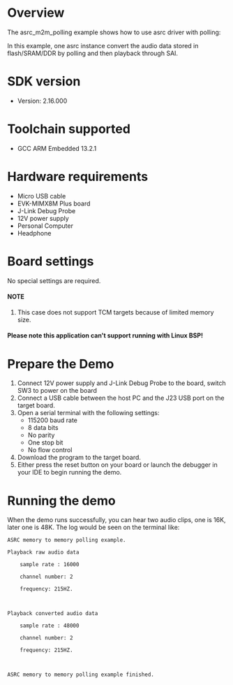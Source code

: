 Overview
========
The asrc_m2m_polling example shows how to use asrc driver with polling:

In this example, one asrc instance convert the audio data stored in flash/SRAM/DDR by polling and then playback through SAI.

SDK version
===========
- Version: 2.16.000

Toolchain supported
===================
- GCC ARM Embedded  13.2.1

Hardware requirements
=====================
- Micro USB cable
- EVK-MIMX8M Plus board
- J-Link Debug Probe
- 12V power supply
- Personal Computer
- Headphone

Board settings
==============
No special settings are required.

#### NOTE ####
1.  This case does not support TCM targets because of limited memory size.

#### Please note this application can't support running with Linux BSP! ####

Prepare the Demo
================
1.  Connect 12V power supply and J-Link Debug Probe to the board, switch SW3 to power on the board
2.  Connect a USB cable between the host PC and the J23 USB port on the target board.
3.  Open a serial terminal with the following settings:
    - 115200 baud rate
    - 8 data bits
    - No parity
    - One stop bit
    - No flow control
4.  Download the program to the target board.
5.  Either press the reset button on your board or launch the debugger in your IDE to begin running the demo.

Running the demo
================
When the demo runs successfully, you can hear two audio clips, one is 16K, later one is 48K.
The log would be seen on the terminal like:
~~~~~~~~~~~~~~~~~~~
ASRC memory to memory polling example.

Playback raw audio data

    sample rate : 16000

    channel number: 2

    frequency: 215HZ.



Playback converted audio data

    sample rate : 48000

    channel number: 2

    frequency: 215HZ.



ASRC memory to memory polling example finished.


 ~~~~~~~~~~~~~~~~~~~

